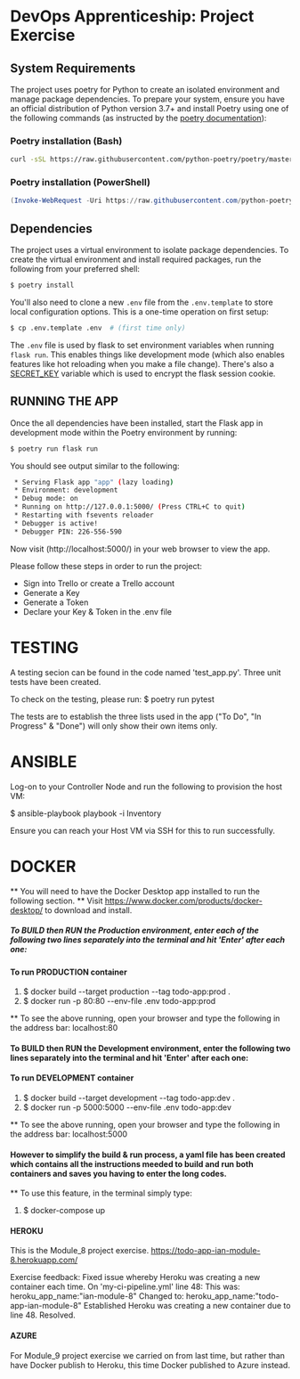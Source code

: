 # DevOps Apprenticeship: Project Exercise

## System Requirements

The project uses poetry for Python to create an isolated environment and manage package dependencies. To prepare your system, ensure you have an official distribution of Python version 3.7+ and install Poetry using one of the following commands (as instructed by the [poetry documentation](https://python-poetry.org/docs/#system-requirements)):

### Poetry installation (Bash)

```bash
curl -sSL https://raw.githubusercontent.com/python-poetry/poetry/master/install-poetry.py | python -
```

### Poetry installation (PowerShell)

```powershell
(Invoke-WebRequest -Uri https://raw.githubusercontent.com/python-poetry/poetry/master/install-poetry.py -UseBasicParsing).Content | python -
```

## Dependencies

The project uses a virtual environment to isolate package dependencies. To create the virtual environment and install required packages, run the following from your preferred shell:

```bash
$ poetry install
```

You'll also need to clone a new `.env` file from the `.env.template` to store local configuration options. This is a one-time operation on first setup:

```bash
$ cp .env.template .env  # (first time only)
```

The `.env` file is used by flask to set environment variables when running `flask run`. This enables things like development mode (which also enables features like hot reloading when you make a file change). There's also a [SECRET_KEY](https://flask.palletsprojects.com/en/1.1.x/config/#SECRET_KEY) variable which is used to encrypt the flask session cookie.

## RUNNING THE APP
Once the all dependencies have been installed, start the Flask app in development mode within the Poetry environment by running:
```bash
$ poetry run flask run
```

You should see output similar to the following:
```bash
 * Serving Flask app "app" (lazy loading)
 * Environment: development
 * Debug mode: on
 * Running on http://127.0.0.1:5000/ (Press CTRL+C to quit)
 * Restarting with fsevents reloader
 * Debugger is active!
 * Debugger PIN: 226-556-590
```
Now visit (http://localhost:5000/) in your web browser to view the app.


Please follow these steps in order to run the project:
- Sign into Trello or create a Trello account
- Generate a Key
- Generate a Token
- Declare your Key & Token in the .env file


# TESTING
A testing secion can be found in the code named 'test_app.py'.
Three unit tests have been created.

To check on the testing, please run:
$ poetry run pytest

The tests are to establish the three lists used in the app ("To Do", "In Progress" & "Done") will only show their own items only.


# ANSIBLE
Log-on to your Controller Node and run the following to provision the host VM:

$ ansible-playbook playbook -i Inventory

Ensure you can reach your Host VM via SSH for this to run successfully.


# DOCKER

** You will need to have the Docker Desktop app installed to run the following section.
** Visit https://www.docker.com/products/docker-desktop/ to download and install.


##### To BUILD then RUN the Production environment, enter each of the following two lines separately into the terminal and hit 'Enter' after each one:

#### To run PRODUCTION container
1. $ docker build --target production --tag todo-app:prod .
2. $ docker run -p 80:80 --env-file .env todo-app:prod

** To see the above running, open your browser and type the following in the address bar: localhost:80


#### To BUILD then RUN the Development environment, enter the following two lines separately into the terminal and hit 'Enter' after each one:
#### To run DEVELOPMENT container
1. $ docker build --target development --tag todo-app:dev .
2. $ docker run -p 5000:5000 --env-file .env todo-app:dev

** To see the above running, open your browser and type the following in the address bar: localhost:5000 


#### However to simplify the build & run process, a yaml file has been created which contains all the instructions meeded to build and run both containers and saves you having to enter the long codes.
**  To use this feature, in the terminal simply type: 
1. $ docker-compose up


#### HEROKU ####
This is the Module_8 project exercise.
https://todo-app-ian-module-8.herokuapp.com/

Exercise feedback:
Fixed issue whereby Heroku was creating a new container each time.
On 'my-ci-pipeline.yml' line 48:  This was: heroku_app_name:"ian-module-8"
    Changed to: heroku_app_name:"todo-app-ian-module-8"
Established Heroku was creating a new container due to line 48. Resolved.


#### AZURE ####
For Module_9 project exercise we carried on from last time, but rather than have 
Docker publish to Heroku, this time Docker published to Azure instead. 

